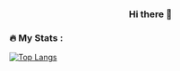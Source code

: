 <div id="title" align="center">
  <h3>
    Hi there 👋
  </h3>
</div>

### :fire: My Stats :

[![Top Langs](https://github-readme-stats.vercel.app/api/top-langs/?username=fsanvr&layout=compact&theme=vision-friendly-dark&hide_border=true&background=000000&fire=1665DB)](https://github.com/anuraghazra/github-readme-stats)
